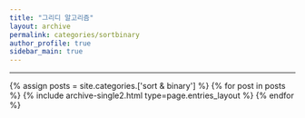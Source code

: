 ```yaml
---
title: "그리디 알고리즘"
layout: archive
permalink: categories/sortbinary
author_profile: true
sidebar_main: true
---
```


<!-- 공백이 포함되어 있는 카테고리 이름의 경우 site.categories.['a b c'] 이런식으로! -->

***

{% assign posts = site.categories.['sort & binary'] %}
{% for post in posts %} {% include archive-single2.html type=page.entries_layout %} {% endfor %}